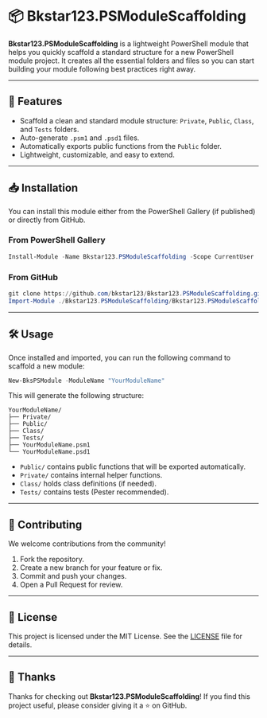 
# 📦 Bkstar123.PSModuleScaffolding

**Bkstar123.PSModuleScaffolding** is a lightweight PowerShell module that helps you quickly scaffold a standard structure for a new PowerShell module project. It creates all the essential folders and files so you can start building your module following best practices right away.

---

## 🚀 Features

- Scaffold a clean and standard module structure: `Private`, `Public`, `Class`, and `Tests` folders.
- Auto-generate `.psm1` and `.psd1` files.
- Automatically exports public functions from the `Public` folder.
- Lightweight, customizable, and easy to extend.

---

## 📥 Installation

You can install this module either from the PowerShell Gallery (if published) or directly from GitHub.

### From PowerShell Gallery

```powershell
Install-Module -Name Bkstar123.PSModuleScaffolding -Scope CurrentUser
```

### From GitHub

```powershell
git clone https://github.com/bkstar123/Bkstar123.PSModuleScaffolding.git
Import-Module ./Bkstar123.PSModuleScaffolding/Bkstar123.PSModuleScaffolding.psd1
```

---

## 🛠️ Usage

Once installed and imported, you can run the following command to scaffold a new module:

```powershell
New-BksPSModule -ModuleName "YourModuleName"
```

This will generate the following structure:

```
YourModuleName/
├── Private/
├── Public/
├── Class/
├── Tests/
├── YourModuleName.psm1
└── YourModuleName.psd1
```

- `Public/` contains public functions that will be exported automatically.
- `Private/` contains internal helper functions.
- `Class/` holds class definitions (if needed).
- `Tests/` contains tests (Pester recommended).

---

## 🤝 Contributing

We welcome contributions from the community!

1. Fork the repository.
2. Create a new branch for your feature or fix.
3. Commit and push your changes.
4. Open a Pull Request for review.

---

## 📄 License

This project is licensed under the MIT License. See the [LICENSE](./LICENSE) file for details.

---

## 🌟 Thanks

Thanks for checking out **Bkstar123.PSModuleScaffolding**! If you find this project useful, please consider giving it a ⭐ on GitHub.
